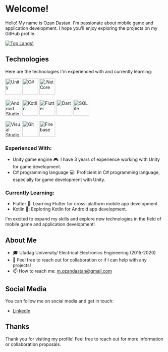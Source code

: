 # Welcome!
Hello! My name is Ozan Dastan. I'm passionate about mobile game and application development. 
I hope you'll enjoy exploring the projects on my GitHub profile.

[![Top Langs](https://github-readme-stats.vercel.app/api/top-langs/?username=mozandastan&size_weight=0.5&count_weight=0.5&hide=hlsl))](https://github.com/mozandastan/github-readme-stats)

## Technologies
Here are the technologies I'm experienced with and currently learning:

<img src="https://user-images.githubusercontent.com/25181517/193427941-9437dbbe-376f-40dc-9573-0ef5c02a26a7.png" alt="Unity" width="50" height="50"> <img src="https://user-images.githubusercontent.com/25181517/121405384-444d7300-c95d-11eb-959f-913020d3bf90.png" alt="C#" width="50" height="50">
<img src="https://user-images.githubusercontent.com/25181517/121405754-b4f48f80-c95d-11eb-8893-fc325bde617f.png" alt=".Net Core" width="50" height="50">

<img src="https://user-images.githubusercontent.com/25181517/192108895-20dc3343-43e3-4a54-a90e-13a4abbc57b9.png" alt="Android Studio" width="50" height="50"> <img src="https://user-images.githubusercontent.com/25181517/185062810-7ee0c3d2-17f2-4a98-9d8a-a9576947692b.png" alt="Kotlin" width="50" height="50">
<img src="https://user-images.githubusercontent.com/25181517/186150365-da1eccce-6201-487c-8649-45e9e99435fd.png" alt="Flutter" width="50" height="50">
<img src="https://user-images.githubusercontent.com/25181517/186150304-1568ffdf-4c62-4bdc-9cf1-8d8efcea7c5b.png" alt="Dart" width="50" height="50">
<img src="https://github.com/marwin1991/profile-technology-icons/assets/136815194/82df4543-236b-4e45-9604-5434e3faab17" alt="SQLite" width="50" height="50">

<img src="https://user-images.githubusercontent.com/25181517/192108891-d86b6220-e232-423a-bf5f-90903e6887c3.png" alt="Visual Studio Code" width="50" height="50"> <img src="https://user-images.githubusercontent.com/25181517/192108372-f71d70ac-7ae6-4c0d-8395-51d8870c2ef0.png" alt="Git" width="50" height="50">
<img src="https://user-images.githubusercontent.com/25181517/189716855-2c69ca7a-5149-4647-936d-780610911353.png" alt="Firebase" width="50" height="50">

### Experienced With:
- Unity game engine 🎮: I have 3 years of experience working with Unity for game development.
- C# programming language 💻: Proficient in C# programming language, especially for game development with Unity.

### Currently Learning:
- Flutter 📱: Learning Flutter for cross-platform mobile app development.
- Kotlin 📱: Exploring Kotlin for Android app development.

I'm excited to expand my skills and explore new technologies in the field of mobile game and application development!

## About Me
- 🎓 Uludag University/ Electrical Electronics Engineering (2015-2020)
- 👯 Feel free to reach out for collaboration or if I can help with any projects!
- 📫 How to reach me: m.ozandastan@gmail.com

## Social Media
You can follow me on social media and get in touch:
- [LinkedIn](https://www.linkedin.com/in/ozandastan/)

## Thanks
Thank you for visiting my profile! Feel free to reach out for more information or collaboration proposals.
